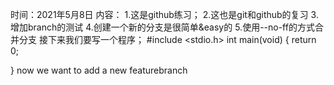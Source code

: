时间：2021年5月8日
内容：
1.这是github练习；
2.这也是git和github的复习
3.增加branch的测试
4.创建一个新的分支是很简单&easy的
5.使用--no-ff的方式合并分支
接下来我们要写一个程序；
#include <stdio.h>
int main(void)
{
	return 0;

}
now we want to add a new featurebranch
